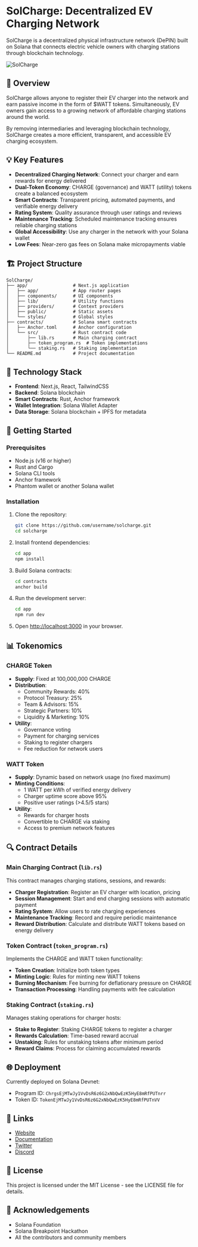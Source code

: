 # SolCharge: Decentralized EV Charging Network

SolCharge is a decentralized physical infrastructure network (DePIN) built on Solana that connects electric vehicle owners with charging stations through blockchain technology.

![SolCharge](public/images/solcharge-banner.png)

## 🔌 Overview

SolCharge allows anyone to register their EV charger into the network and earn passive income in the form of $WATT tokens. Simultaneously, EV owners gain access to a growing network of affordable charging stations around the world.

By removing intermediaries and leveraging blockchain technology, SolCharge creates a more efficient, transparent, and accessible EV charging ecosystem.

## 💡 Key Features

- **Decentralized Charging Network**: Connect your charger and earn rewards for energy delivered
- **Dual-Token Economy**: CHARGE (governance) and WATT (utility) tokens create a balanced ecosystem
- **Smart Contracts**: Transparent pricing, automated payments, and verifiable energy delivery
- **Rating System**: Quality assurance through user ratings and reviews
- **Maintenance Tracking**: Scheduled maintenance tracking ensures reliable charging stations
- **Global Accessibility**: Use any charger in the network with your Solana wallet
- **Low Fees**: Near-zero gas fees on Solana make micropayments viable

## 🏗️ Project Structure

```
SolCharge/
├── app/                 # Next.js application
│   ├── app/             # App router pages
│   ├── components/      # UI components
│   ├── lib/             # Utility functions
│   ├── providers/       # Context providers
│   ├── public/          # Static assets
│   └── styles/          # Global styles
├── contracts/           # Solana smart contracts
│   ├── Anchor.toml      # Anchor configuration
│   └── src/             # Rust contract code
│       ├── lib.rs       # Main charging contract
│       ├── token_program.rs  # Token implementations
│       └── staking.rs   # Staking implementation
└── README.md            # Project documentation
```

## 🧰 Technology Stack

- **Frontend**: Next.js, React, TailwindCSS
- **Backend**: Solana blockchain
- **Smart Contracts**: Rust, Anchor framework
- **Wallet Integration**: Solana Wallet Adapter
- **Data Storage**: Solana blockchain + IPFS for metadata

## 🚀 Getting Started

### Prerequisites

- Node.js (v16 or higher)
- Rust and Cargo
- Solana CLI tools
- Anchor framework
- Phantom wallet or another Solana wallet

### Installation

1. Clone the repository:
   ```bash
   git clone https://github.com/username/solcharge.git
   cd solcharge
   ```

2. Install frontend dependencies:
   ```bash
   cd app
   npm install
   ```

3. Build Solana contracts:
   ```bash
   cd contracts
   anchor build
   ```

4. Run the development server:
   ```bash
   cd app
   npm run dev
   ```

5. Open [http://localhost:3000](http://localhost:3000) in your browser.

## 📊 Tokenomics

### CHARGE Token

- **Supply**: Fixed at 100,000,000 CHARGE
- **Distribution**:
  - Community Rewards: 40%
  - Protocol Treasury: 25%
  - Team & Advisors: 15%
  - Strategic Partners: 10%
  - Liquidity & Marketing: 10%
- **Utility**:
  - Governance voting
  - Payment for charging services
  - Staking to register chargers
  - Fee reduction for network users

### WATT Token

- **Supply**: Dynamic based on network usage (no fixed maximum)
- **Minting Conditions**:
  - 1 WATT per kWh of verified energy delivery
  - Charger uptime score above 95%
  - Positive user ratings (>4.5/5 stars)
- **Utility**:
  - Rewards for charger hosts
  - Convertible to CHARGE via staking
  - Access to premium network features

## 🔍 Contract Details

### Main Charging Contract (`lib.rs`)

This contract manages charging stations, sessions, and rewards:

- **Charger Registration**: Register an EV charger with location, pricing
- **Session Management**: Start and end charging sessions with automatic payment
- **Rating System**: Allow users to rate charging experiences
- **Maintenance Tracking**: Record and require periodic maintenance
- **Reward Distribution**: Calculate and distribute WATT tokens based on energy delivery

### Token Contract (`token_program.rs`)

Implements the CHARGE and WATT token functionality:

- **Token Creation**: Initialize both token types
- **Minting Logic**: Rules for minting new WATT tokens
- **Burning Mechanism**: Fee burning for deflationary pressure on CHARGE
- **Transaction Processing**: Handling payments with fee calculation

### Staking Contract (`staking.rs`)

Manages staking operations for charger hosts:

- **Stake to Register**: Staking CHARGE tokens to register a charger
- **Rewards Calculation**: Time-based reward accrual
- **Unstaking**: Rules for unstaking tokens after minimum period
- **Reward Claims**: Process for claiming accumulated rewards

## 🌐 Deployment

Currently deployed on Solana Devnet:
- Program ID: `ChrgsEjMTwJy1VvDsR6z6G2xNbQwEzK5HyE8mRfPUTnrr`
- Token ID: `TokenEjMTwJy1VvDsR6z6G2xNbQwEzK5HyE8mRfPUTnVV`

## 🔗 Links

- [Website](https://solcharge.com)
- [Documentation](https://docs.solcharge.com)
- [Twitter](https://twitter.com/solcharge)
- [Discord](https://discord.gg/solcharge)

## 📄 License

This project is licensed under the MIT License - see the LICENSE file for details.

## 🙏 Acknowledgements

- Solana Foundation
- Solana Breakpoint Hackathon
- All the contributors and community members
